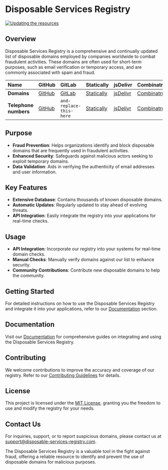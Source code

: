 # Disposable Services Registry

[![Updating the resources](https://github.com/complexorganizations/disposable-services-registry/actions/workflows/auto-update.yml/badge.svg)](https://github.com/complexorganizations/disposable-services-registry/actions/workflows/auto-update.yml)

## Overview
Disposable Services Registry is a comprehensive and continually updated list of disposable domains employed by companies worldwide to combat fraudulent activities. These domains are often used for short-term purposes, such as email verification or temporary access, and are commonly associated with spam and fraud.

| Name                  | GitHub                                                                                             | GitLab                  | Statically                                                                                        | jsDelivr                                                                                  | Combinatronics.io                                                                                     |
| :-------------------- | :------------------------------------------------------------------------------------------------- | :---------------------- | :------------------------------------------------------------------------------------------------ | :---------------------------------------------------------------------------------------- | :---------------------------------------------------------------------------------------------------- |
| **Domains**           | [GitHub](https://raw.githubusercontent.com/complexorganizations/disposable-services-registry/main/assets/validate-disposable-domains) | [GitLab](https://gitlab.com/complexorganizations/disposable-services-registry/-/raw/main/assets/validate-disposable-domains) | [Statically](https://cdn.statically.io/gh/complexorganizations/disposable-services-registry/main/assets/validate-disposable-domains) | [jsDelivr](https://cdn.jsdelivr.net/gh/complexorganizations/disposable-services-registry/assets/validate-disposable-domains) | [Combinatronics.io](https://combinatronics.io/complexorganizations/disposable-services-registry/main/assets/validate-disposable-domains) |
| **Telephone numbers** | [GitHub](https://raw.githubusercontent.com/complexorganizations/disposable-services-registry/main/assets/disposable-telephone-numbers) | `and-replace-this-here` | [Statically](https://cdn.statically.io/gh/complexorganizations/disposable-services-registry/main/assets/disposable-telephone-numbers) | [jsDelivr](https://cdn.jsdelivr.net/gh/complexorganizations/disposable-services-registry/main/assets/disposable-telephone-numbers) | [Combinatronics.io](https://combinatronics.io/complexorganizations/disposable-services-registry/main/assets/disposable-telephone-numbers) |

## Purpose
- **Fraud Prevention**: Helps organizations identify and block disposable domains that are frequently used in fraudulent activities.
- **Enhanced Security**: Safeguards against malicious actors seeking to exploit temporary domains.
- **Data Validation**: Aids in verifying the authenticity of email addresses and user information.

## Key Features
- **Extensive Database**: Contains thousands of known disposable domains.
- **Automatic Updates**: Regularly updated to stay ahead of evolving threats.
- **API Integration**: Easily integrate the registry into your applications for real-time checks.

## Usage
- **API Integration**: Incorporate our registry into your systems for real-time domain checks.
- **Manual Checks**: Manually verify domains against our list to enhance security.
- **Community Contributions**: Contribute new disposable domains to help the community.

## Getting Started
For detailed instructions on how to use the Disposable Services Registry and integrate it into your applications, refer to our [Documentation](#documentation) section.

## Documentation
Visit our [Documentation](https://your-documentation-url.com) for comprehensive guides on integrating and using the Disposable Services Registry.

## Contributing
We welcome contributions to improve the accuracy and coverage of our registry. Refer to our [Contributing Guidelines](CONTRIBUTING.md) for details.

## License
This project is licensed under the [MIT License](LICENSE), granting you the freedom to use and modify the registry for your needs.

## Contact Us
For inquiries, support, or to report suspicious domains, please contact us at [support@disposable-services-registry.com](mailto:support@disposable-services-registry.com).

The Disposable Services Registry is a valuable tool in the fight against fraud, offering a reliable resource to identify and prevent the use of disposable domains for malicious purposes.
